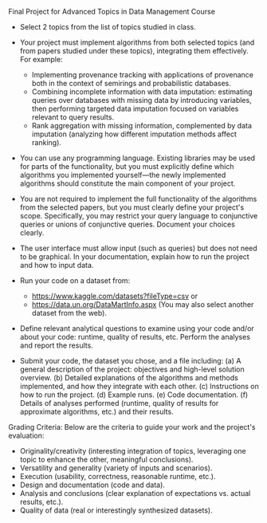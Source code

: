 Final Project for Advanced Topics in Data Management Course

- Select 2 topics from the list of topics studied in class.

- Your project must implement algorithms from both selected topics (and from papers studied under these topics), integrating them effectively. For example:

  - Implementing provenance tracking with applications of provenance both in the context of semirings and probabilistic databases.
  - Combining incomplete information with data imputation: estimating queries over databases with missing data by introducing variables, then performing targeted data imputation focused on variables relevant to query results.
  - Rank aggregation with missing information, complemented by data imputation (analyzing how different imputation methods affect ranking).

- You can use any programming language. Existing libraries may be used for parts of the functionality, but you must explicitly define which algorithms you implemented yourself—the newly implemented algorithms should constitute the main component of your project.

- You are not required to implement the full functionality of the algorithms from the selected papers, but you must clearly define your project's scope. Specifically, you may restrict your query language to conjunctive queries or unions of conjunctive queries. Document your choices clearly.

- The user interface must allow input (such as queries) but does not need to be graphical. In your documentation, explain how to run the project and how to input data.

- Run your code on a dataset from:
  - https://www.kaggle.com/datasets?fileType=csv or
  - https://data.un.org/DataMartInfo.aspx
  (You may also select another dataset from the web).

- Define relevant analytical questions to examine using your code and/or about your code: runtime, quality of results, etc. Perform the analyses and report the results.

- Submit your code, the dataset you chose, and a file including:
  (a) A general description of the project: objectives and high-level solution overview.
  (b) Detailed explanations of the algorithms and methods implemented, and how they integrate with each other.
  (c) Instructions on how to run the project.
  (d) Example runs.
  (e) Code documentation.
  (f) Details of analyses performed (runtime, quality of results for approximate algorithms, etc.) and their results.

Grading Criteria: Below are the criteria to guide your work and the project's evaluation:

- Originality/creativity (interesting integration of topics, leveraging one topic to enhance the other, meaningful conclusions).
- Versatility and generality (variety of inputs and scenarios).
- Execution (usability, correctness, reasonable runtime, etc.).
- Design and documentation (code and data).
- Analysis and conclusions (clear explanation of expectations vs. actual results, etc.).
- Quality of data (real or interestingly synthesized datasets).